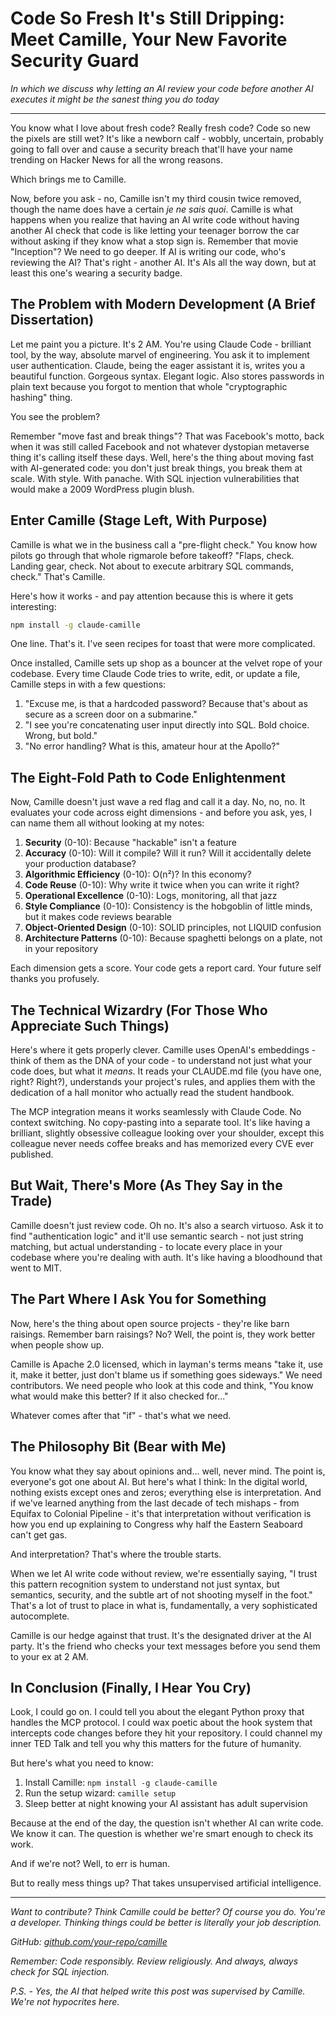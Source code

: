 # Code So Fresh It's Still Dripping: Meet Camille, Your New Favorite Security Guard

*In which we discuss why letting an AI review your code before another AI executes it might be the sanest thing you do today*

---

You know what I love about fresh code? Really fresh code? Code so new the pixels are still wet? It's like a newborn calf - wobbly, uncertain, probably going to fall over and cause a security breach that'll have your name trending on Hacker News for all the wrong reasons. 

Which brings me to Camille.

Now, before you ask - no, Camille isn't my third cousin twice removed, though the name does have a certain *je ne sais quoi*. Camille is what happens when you realize that having an AI write code without having another AI check that code is like letting your teenager borrow the car without asking if they know what a stop sign is. Remember that movie "Inception"? We need to go deeper. If AI is writing our code, who's reviewing the AI? That's right - another AI. It's AIs all the way down, but at least this one's wearing a security badge.

## The Problem with Modern Development (A Brief Dissertation)

Let me paint you a picture. It's 2 AM. You're using Claude Code - brilliant tool, by the way, absolute marvel of engineering. You ask it to implement user authentication. Claude, being the eager assistant it is, writes you a beautiful function. Gorgeous syntax. Elegant logic. Also stores passwords in plain text because you forgot to mention that whole "cryptographic hashing" thing.

You see the problem?

Remember "move fast and break things"? That was Facebook's motto, back when it was still called Facebook and not whatever dystopian metaverse thing it's calling itself these days. Well, here's the thing about moving fast with AI-generated code: you don't just break things, you break them at scale. With style. With panache. With SQL injection vulnerabilities that would make a 2009 WordPress plugin blush.

## Enter Camille (Stage Left, With Purpose)

Camille is what we in the business call a "pre-flight check." You know how pilots go through that whole rigmarole before takeoff? "Flaps, check. Landing gear, check. Not about to execute arbitrary SQL commands, check." That's Camille.

Here's how it works - and pay attention because this is where it gets interesting:

```bash
npm install -g claude-camille
```

One line. That's it. I've seen recipes for toast that were more complicated.

Once installed, Camille sets up shop as a bouncer at the velvet rope of your codebase. Every time Claude Code tries to write, edit, or update a file, Camille steps in with a few questions:

1. "Excuse me, is that a hardcoded password? Because that's about as secure as a screen door on a submarine."
2. "I see you're concatenating user input directly into SQL. Bold choice. Wrong, but bold."
3. "No error handling? What is this, amateur hour at the Apollo?"

## The Eight-Fold Path to Code Enlightenment

Now, Camille doesn't just wave a red flag and call it a day. No, no, no. It evaluates your code across eight dimensions - and before you ask, yes, I can name them all without looking at my notes:

1. **Security** (0-10): Because "hackable" isn't a feature
2. **Accuracy** (0-10): Will it compile? Will it run? Will it accidentally delete your production database?
3. **Algorithmic Efficiency** (0-10): O(n²)? In this economy?
4. **Code Reuse** (0-10): Why write it twice when you can write it right?
5. **Operational Excellence** (0-10): Logs, monitoring, all that jazz
6. **Style Compliance** (0-10): Consistency is the hobgoblin of little minds, but it makes code reviews bearable
7. **Object-Oriented Design** (0-10): SOLID principles, not LIQUID confusion
8. **Architecture Patterns** (0-10): Because spaghetti belongs on a plate, not in your repository

Each dimension gets a score. Your code gets a report card. Your future self thanks you profusely.

## The Technical Wizardry (For Those Who Appreciate Such Things)

Here's where it gets properly clever. Camille uses OpenAI's embeddings - think of them as the DNA of your code - to understand not just what your code does, but what it *means*. It reads your CLAUDE.md file (you have one, right? Right?), understands your project's rules, and applies them with the dedication of a hall monitor who actually read the student handbook.

The MCP integration means it works seamlessly with Claude Code. No context switching. No copy-pasting into a separate tool. It's like having a brilliant, slightly obsessive colleague looking over your shoulder, except this colleague never needs coffee breaks and has memorized every CVE ever published.

## But Wait, There's More (As They Say in the Trade)

Camille doesn't just review code. Oh no. It's also a search virtuoso. Ask it to find "authentication logic" and it'll use semantic search - not just string matching, but actual understanding - to locate every place in your codebase where you're dealing with auth. It's like having a bloodhound that went to MIT.

## The Part Where I Ask You for Something

Now, here's the thing about open source projects - they're like barn raisings. Remember barn raisings? No? Well, the point is, they work better when people show up.

Camille is Apache 2.0 licensed, which in layman's terms means "take it, use it, make it better, just don't blame us if something goes sideways." We need contributors. We need people who look at this code and think, "You know what would make this better? If it also checked for..." 

Whatever comes after that "if" - that's what we need.

## The Philosophy Bit (Bear with Me)

You know what they say about opinions and... well, never mind. The point is, everyone's got one about AI. But here's what I think: In the digital world, nothing exists except ones and zeros; everything else is interpretation. And if we've learned anything from the last decade of tech mishaps - from Equifax to Colonial Pipeline - it's that interpretation without verification is how you end up explaining to Congress why half the Eastern Seaboard can't get gas.

And interpretation? That's where the trouble starts.

When we let AI write code without review, we're essentially saying, "I trust this pattern recognition system to understand not just syntax, but semantics, security, and the subtle art of not shooting myself in the foot." That's a lot of trust to place in what is, fundamentally, a very sophisticated autocomplete.

Camille is our hedge against that trust. It's the designated driver at the AI party. It's the friend who checks your text messages before you send them to your ex at 2 AM.

## In Conclusion (Finally, I Hear You Cry)

Look, I could go on. I could tell you about the elegant Python proxy that handles the MCP protocol. I could wax poetic about the hook system that intercepts code changes before they hit your repository. I could channel my inner TED Talk and tell you why this matters for the future of humanity.

But here's what you need to know:

1. Install Camille: `npm install -g claude-camille`
2. Run the setup wizard: `camille setup`
3. Sleep better at night knowing your AI assistant has adult supervision

Because at the end of the day, the question isn't whether AI can write code. We know it can. The question is whether we're smart enough to check its work.

And if we're not? Well, to err is human.

But to really mess things up? That takes unsupervised artificial intelligence.

---

*Want to contribute? Think Camille could be better? Of course you do. You're a developer. Thinking things could be better is literally your job description.*

*GitHub: [github.com/your-repo/camille](https://github.com/your-repo/camille)*

*Remember: Code responsibly. Review religiously. And always, always check for SQL injection.*

*P.S. - Yes, the AI that helped write this post was supervised by Camille. We're not hypocrites here.*